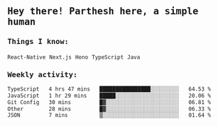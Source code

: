 <samp>
    <h2>Hey there! Parthesh here, a simple human</h2>
    <h3>Things I know: </h3>
    <code>React-Native</code> <code>Next.js</code> <code>Hono</code> <code>TypeScript</code> <code>Java</code>
    <h3>Weekly activity:</h3>
<!--START_SECTION:waka-->

```txt
TypeScript   4 hrs 47 mins   ████████████████░░░░░░░░░   64.53 %
JavaScript   1 hr 29 mins    █████░░░░░░░░░░░░░░░░░░░░   20.06 %
Git Config   30 mins         █▓░░░░░░░░░░░░░░░░░░░░░░░   06.81 %
Other        28 mins         █▓░░░░░░░░░░░░░░░░░░░░░░░   06.33 %
JSON         7 mins          ▒░░░░░░░░░░░░░░░░░░░░░░░░   01.64 %
```

<!--END_SECTION:waka-->
</samp>
